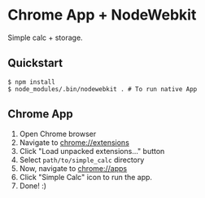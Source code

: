 # Chrome App + NodeWebkit

Simple calc + storage.

## Quickstart

    $ npm install
    $ node_modules/.bin/nodewebkit . # To run native App

## Chrome App

1. Open Chrome browser
2. Navigate to [chrome://extensions](chrome://extensions)
3. Click "Load unpacked extensions..." button
4. Select `path/to/simple_calc` directory
5. Now, navigate to [chrome://apps](chrome://apps)
6. Click "Simple Calc" icon to run the app.
7. Done! :)


